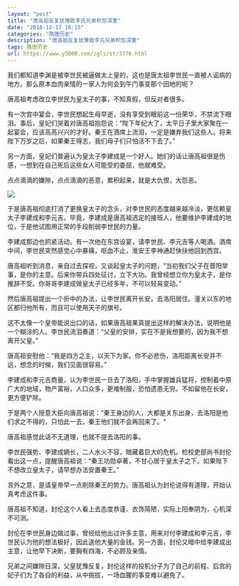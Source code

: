 ```yaml
---
layout: "post"
title: "唐高祖反复犹豫致李氏兄弟积怨深重"
date: "2018-12-17 16:15"
categories: "隋唐历史"
description: "唐高祖反复犹豫致李氏兄弟积怨深重"
tags: 隋唐历史
url: https://www.y5000.com/zgls/st/3776.html
---
```






我们都知道李渊是被李世民被逼做太上皇的，这也是唐太祖李世民一直被人诟病的地方。那么原本血肉亲情的一家人为何会到午门事变那个田地的呢？

唐高祖考虑改立李世民为皇太子的事，不知真假，但反对者很多。

有一次宫中宴会，李世民想起生母早逝，没有享受到眼前这一份荣华，不禁流下眼泪。事后，皇妃们哭着对唐高祖抱怨说：“陛下年纪大了，太平日子里大家聚在一起宴会，应该高高兴兴的才好。秦王在酒席上流泪，一定是嫌弃我们这些人。将来陛下万岁之后，如果秦王得志，我们母子们只怕活不下去了。”

另一方面，皇妃们普遍认为皇太子李建成是一个好人。她们的话让唐高祖很是伤感，一想到在自己死后这些女人可能受的委屈，他就难受。

点点滴滴的嫌隙，点点滴滴的恶意，累积起来，就是大仇恨，大怨恶。

![](https://img.y5000.com/uploads/allimg/161024/6-1610241421431B.jpg)

于是唐高祖彻底打消了更换皇太子的念头，对李世民的态度越来越冷淡，更信赖皇太子李建成和李元吉。毕竟，李建成是唐高祖选定的接班人，他要维护李建成的地位，于是他试图用正常的手段削弱李世民的力量。

李建成那边也抓紧活动。有一次他在东宫设宴，请李世民、李元吉等人喝酒。酒席中间，李世民突然感觉心中暴痛，呕血不止，淮安王李神通赶快扶他回到西宫。

唐高祖听到消息，亲自过去探视，又谈起皇太子的问题，“当初我们父子在晋阳举事，是你的主意。后来你带兵四处征讨，立下大功。我曾经想立你为皇太子，是你推辞不受。你哥哥李建成做皇太子已经多年，不可以轻易变动。”

然后唐高祖提出一个折中的办法，让李世民离开长安，去洛阳居住。潼关以东的地区都归他所有，而且可以使用天子的旗号。

这不太像一个皇帝能说出口的话，如果唐高祖果真提出这样的解决办法，说明他是一个糊涂的人。李世民流泪奏道：“父皇的安排，实在不是我想要的，因为我不想离开父皇。”

唐高祖安慰他：“我是四方之主，以天下为家。你不必悲伤，洛阳距离长安并不远，想念的时候，我们见面很容易。”

李建成和李元吉商量，认为李世民一旦去了洛阳，手中掌握雄兵猛将，控制着中原广大的地域，物产富裕，人口众多，更难制服，恐怕遗患无穷。不如留他在长安，更方便铲除。

于是两个人授意大臣向唐高祖说：“秦王身边的人，大都是关东出身，去洛阳是他们求之不得的，只怕此一去，秦王他们就不会再回来了。“

唐高祖感觉此话不无道理，也就不提去洛阳的事。

李世民强势、李建成嫡长，二人水火不容，暗藏着巨大的危机。检校吏部尚书封伦看出这一点，提醒唐高祖说：“秦王功勋卓著，不甘心居于皇太子之下。如果陛下不想改立皇太子，请早想办法安置秦王。”

言外之意，是请皇帝早一点削除秦王的势力。唐高祖认为封伦说得有道理，开始认真考虑这件事。

唐高祖不知道，封伦这个人看上去态度恭谨、衣饰简陋，实际上阳奉阴为，心机深不可测。

封伦在李世民身边做过事，曾经给他出过许多主意，用来对付李建成和李元吉，李世民认为他的想法极好，因此送他大量的金钱。另一方面，封伦又暗中给李建成出主意，让他早下决断，要胸有四海，不必顾及亲情。

兄弟之间嫌隙日深，父皇犹豫反复，封伦这样的投机分子为了自己的前程、后宫的妃子们为了各自的利益，从中挑拔，一场血腥的事变难以避免了。  

